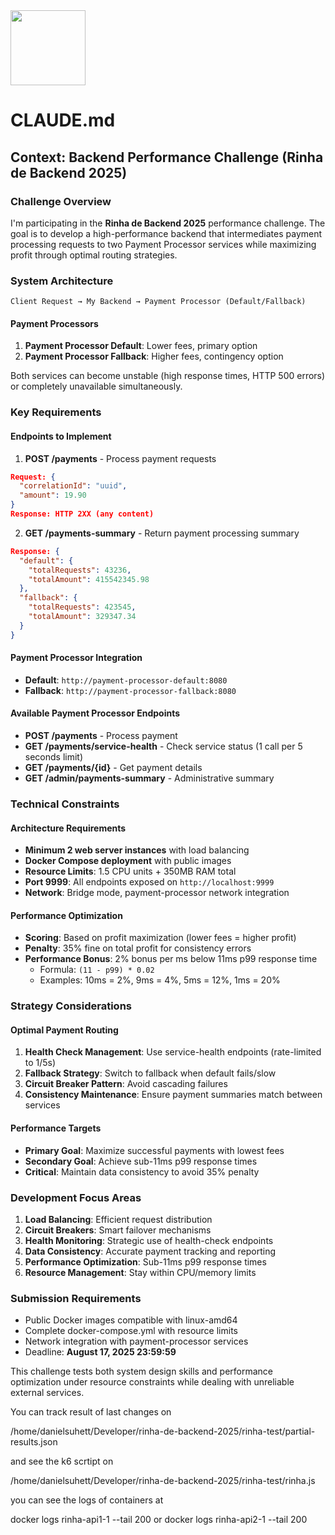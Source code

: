 <img src="https://r2cdn.perplexity.ai/pplx-full-logo-primary-dark%402x.png" class="logo" width="120"/>

# CLAUDE.md

## Context: Backend Performance Challenge (Rinha de Backend 2025)

### Challenge Overview

I'm participating in the **Rinha de Backend 2025** performance challenge. The goal is to develop a high-performance backend that intermediates payment processing requests to two Payment Processor services while maximizing profit through optimal routing strategies.

### System Architecture

```
Client Request → My Backend → Payment Processor (Default/Fallback)
```

#### Payment Processors

1. **Payment Processor Default**: Lower fees, primary option
2. **Payment Processor Fallback**: Higher fees, contingency option

Both services can become unstable (high response times, HTTP 500 errors) or completely unavailable simultaneously.

### Key Requirements

#### Endpoints to Implement

1. **POST /payments** - Process payment requests

```json
Request: {
  "correlationId": "uuid",
  "amount": 19.90
}
Response: HTTP 2XX (any content)
```

2. **GET /payments-summary** - Return payment processing summary

```json
Response: {
  "default": {
    "totalRequests": 43236,
    "totalAmount": 415542345.98
  },
  "fallback": {
    "totalRequests": 423545,
    "totalAmount": 329347.34
  }
}
```

#### Payment Processor Integration

- **Default**: `http://payment-processor-default:8080`
- **Fallback**: `http://payment-processor-fallback:8080`

#### Available Payment Processor Endpoints

- **POST /payments** - Process payment
- **GET /payments/service-health** - Check service status (1 call per 5 seconds limit)
- **GET /payments/{id}** - Get payment details
- **GET /admin/payments-summary** - Administrative summary

### Technical Constraints

#### Architecture Requirements

- **Minimum 2 web server instances** with load balancing
- **Docker Compose deployment** with public images
- **Resource Limits**: 1.5 CPU units + 350MB RAM total
- **Port 9999**: All endpoints exposed on `http://localhost:9999`
- **Network**: Bridge mode, payment-processor network integration

#### Performance Optimization

- **Scoring**: Based on profit maximization (lower fees = higher profit)
- **Penalty**: 35% fine on total profit for consistency errors
- **Performance Bonus**: 2% bonus per ms below 11ms p99 response time
  - Formula: `(11 - p99) * 0.02`
  - Examples: 10ms = 2%, 9ms = 4%, 5ms = 12%, 1ms = 20%

### Strategy Considerations

#### Optimal Payment Routing

1. **Health Check Management**: Use service-health endpoints (rate-limited to 1/5s)
2. **Fallback Strategy**: Switch to fallback when default fails/slow
3. **Circuit Breaker Pattern**: Avoid cascading failures
4. **Consistency Maintenance**: Ensure payment summaries match between services

#### Performance Targets

- **Primary Goal**: Maximize successful payments with lowest fees
- **Secondary Goal**: Achieve sub-11ms p99 response times
- **Critical**: Maintain data consistency to avoid 35% penalty

### Development Focus Areas

1. **Load Balancing**: Efficient request distribution
2. **Circuit Breakers**: Smart failover mechanisms
3. **Health Monitoring**: Strategic use of health-check endpoints
4. **Data Consistency**: Accurate payment tracking and reporting
5. **Performance Optimization**: Sub-11ms p99 response times
6. **Resource Management**: Stay within CPU/memory limits

### Submission Requirements

- Public Docker images compatible with linux-amd64
- Complete docker-compose.yml with resource limits
- Network integration with payment-processor services
- Deadline: **August 17, 2025 23:59:59**

This challenge tests both system design skills and performance optimization under resource constraints while dealing with unreliable external services.

You can track result of last changes on

/home/danielsuhett/Developer/rinha-de-backend-2025/rinha-test/partial-results.json

and see the k6 scrtipt on

/home/danielsuhett/Developer/rinha-de-backend-2025/rinha-test/rinha.js

you can see the logs of containers at

docker logs rinha-api1-1 --tail 200 or docker logs rinha-api2-1 --tail 200

